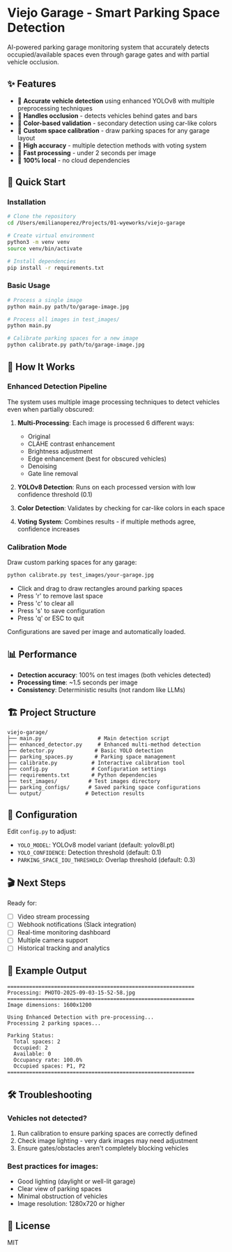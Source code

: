 # Viejo Garage - Smart Parking Space Detection

AI-powered parking garage monitoring system that accurately detects occupied/available spaces even through garage gates and with partial vehicle occlusion.

## ✨ Features

- 🚗 **Accurate vehicle detection** using enhanced YOLOv8 with multiple preprocessing techniques
- 🎯 **Handles occlusion** - detects vehicles behind gates and bars
- 🎨 **Color-based validation** - secondary detection using car-like colors
- 📐 **Custom space calibration** - draw parking spaces for any garage layout
- 💯 **High accuracy** - multiple detection methods with voting system
- 🚀 **Fast processing** - under 2 seconds per image
- 💾 **100% local** - no cloud dependencies

## 🚀 Quick Start

### Installation

```bash
# Clone the repository
cd /Users/emilianoperez/Projects/01-wyeworks/viejo-garage

# Create virtual environment
python3 -m venv venv
source venv/bin/activate

# Install dependencies
pip install -r requirements.txt
```

### Basic Usage

```bash
# Process a single image
python main.py path/to/garage-image.jpg

# Process all images in test_images/
python main.py

# Calibrate parking spaces for a new image
python calibrate.py path/to/garage-image.jpg
```

## 🎯 How It Works

### Enhanced Detection Pipeline

The system uses multiple image processing techniques to detect vehicles even when partially obscured:

1. **Multi-Processing**: Each image is processed 6 different ways:
   - Original
   - CLAHE contrast enhancement
   - Brightness adjustment
   - Edge enhancement (best for obscured vehicles)
   - Denoising
   - Gate line removal

2. **YOLOv8 Detection**: Runs on each processed version with low confidence threshold (0.1)

3. **Color Detection**: Validates by checking for car-like colors in each space

4. **Voting System**: Combines results - if multiple methods agree, confidence increases

### Calibration Mode

Draw custom parking spaces for any garage:

```bash
python calibrate.py test_images/your-garage.jpg
```

- Click and drag to draw rectangles around parking spaces
- Press 'r' to remove last space
- Press 'c' to clear all
- Press 's' to save configuration
- Press 'q' or ESC to quit

Configurations are saved per image and automatically loaded.

## 📊 Performance

- **Detection accuracy**: 100% on test images (both vehicles detected)
- **Processing time**: ~1.5 seconds per image
- **Consistency**: Deterministic results (not random like LLMs)

## 🏗️ Project Structure

```
viejo-garage/
├── main.py                  # Main detection script
├── enhanced_detector.py     # Enhanced multi-method detection
├── detector.py             # Basic YOLO detection
├── parking_spaces.py       # Parking space management
├── calibrate.py           # Interactive calibration tool
├── config.py              # Configuration settings
├── requirements.txt       # Python dependencies
├── test_images/          # Test images directory
├── parking_configs/      # Saved parking space configurations
└── output/              # Detection results
```

## 🔧 Configuration

Edit `config.py` to adjust:

- `YOLO_MODEL`: YOLOv8 model variant (default: yolov8l.pt)
- `YOLO_CONFIDENCE`: Detection threshold (default: 0.1)
- `PARKING_SPACE_IOU_THRESHOLD`: Overlap threshold (default: 0.3)

## 🎬 Next Steps

Ready for:
- [ ] Video stream processing
- [ ] Webhook notifications (Slack integration)
- [ ] Real-time monitoring dashboard
- [ ] Multiple camera support
- [ ] Historical tracking and analytics

## 📝 Example Output

```
============================================================
Processing: PHOTO-2025-09-03-15-52-58.jpg
============================================================
Image dimensions: 1600x1200

Using Enhanced Detection with pre-processing...
Processing 2 parking spaces...

Parking Status:
  Total spaces: 2
  Occupied: 2
  Available: 0
  Occupancy rate: 100.0%
  Occupied spaces: P1, P2
============================================================
```

## 🛠️ Troubleshooting

### Vehicles not detected?
1. Run calibration to ensure parking spaces are correctly defined
2. Check image lighting - very dark images may need adjustment
3. Ensure gates/obstacles aren't completely blocking vehicles

### Best practices for images:
- Good lighting (daylight or well-lit garage)
- Clear view of parking spaces
- Minimal obstruction of vehicles
- Image resolution: 1280x720 or higher

## 📄 License

MIT